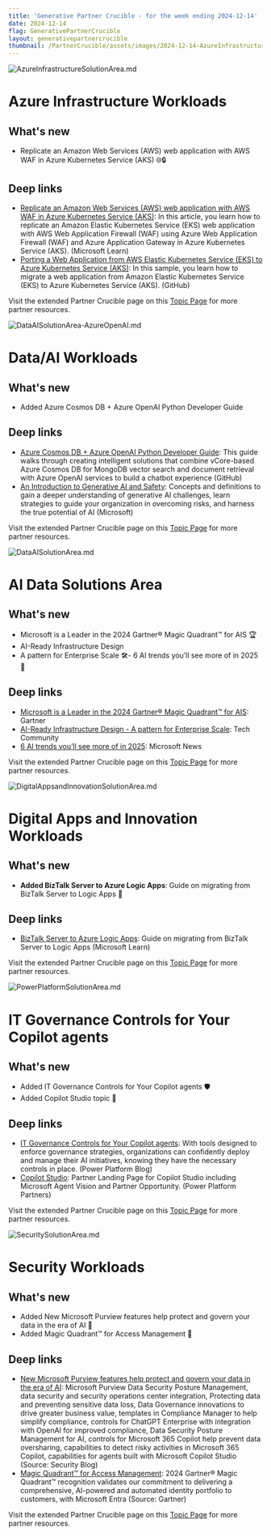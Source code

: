 ```yaml
---
title: 'Generative Partner Crucible - for the week ending 2024-12-14'
date: 2024-12-14
flag: GenerativePartnerCrucible
layout: generativepartnercrucible
thumbnail: /PartnerCrucible/assets/images/2024-12-14-AzureInfrastructureSolutionArea.md-image.png
---
```


![ AzureInfrastructureSolutionArea.md ]( /PartnerCrucible/assets/images/2024-12-14-AzureInfrastructureSolutionArea.md-image.png )

# Azure Infrastructure Workloads

## What's new

- Replicate an Amazon Web Services (AWS) web application with AWS WAF in Azure Kubernetes Service (AKS) 🌐🔒

## Deep links

- [Replicate an Amazon Web Services (AWS) web application with AWS WAF in Azure Kubernetes Service (AKS)](https://learn.microsoft.com/en-us/azure/aks/eks-web-overview): In this article, you learn how to replicate an Amazon Elastic Kubernetes Service (EKS) web application with AWS Web Application Firewall (WAF) using Azure Web Application Firewall (WAF) and Azure Application Gateway in Azure Kubernetes Service (AKS). (Microsoft Learn)
- [Porting a Web Application from AWS Elastic Kubernetes Service (EKS) to Azure Kubernetes Service (AKS)](https://github.com/Azure-Samples/aks-web-application-replicate-from-aws): In this sample, you learn how to migrate a web application from Amazon Elastic Kubernetes Service (EKS) to Azure Kubernetes Service (AKS). (GitHub)

Visit the extended Partner Crucible page on this [Topic Page](https://lagimik.github.io/PartnerCrucible/AzureInfrastructureSolutionArea) for more partner resources.

![ DataAISolutionArea-AzureOpenAI.md ]( /PartnerCrucible/assets/images/2024-12-14-DataAISolutionArea-AzureOpenAI.md-image.png )

# Data/AI Workloads

## What's new

- Added Azure Cosmos DB + Azure OpenAI Python Developer Guide

## Deep links

- [Azure Cosmos DB + Azure OpenAI Python Developer Guide](https://github.com/AzureCosmosDB/Azure-OpenAI-Python-Developer-Guide): This guide walks through creating intelligent solutions that combine vCore-based Azure Cosmos DB for MongoDB vector search and document retrieval with Azure OpenAI services to build a chatbot experience (GitHub)
- [An Introduction to Generative AI and Safety](https://clouddamcdnprodep.azureedge.net/gdc/gdcrITL6V/original): Concepts and definitions to gain a deeper understanding of generative AI challenges, learn strategies to guide your organization in overcoming risks, and harness the true potential of AI (Microsoft)

Visit the extended Partner Crucible page on this [Topic Page](https://lagimik.github.io/PartnerCrucible/DataAISolutionArea-AzureOpenAI) for more partner resources.

![ DataAISolutionArea.md ]( /PartnerCrucible/assets/images/2024-12-14-DataAISolutionArea.md-image.png )

# AI Data Solutions Area

## What's new

- Microsoft is a Leader in the 2024 Gartner® Magic Quadrant™ for AIS 🏆
- AI-Ready Infrastructure Design 
- A pattern for Enterprise Scale 🛠️- 6 AI trends you’ll see more of in 2025 🤖

## Deep links

- [Microsoft is a Leader in the 2024 Gartner® Magic Quadrant™ for AIS](https://www.linkedin.com/posts/eugenezozulya_integration-ais-microsoft-activity-7273034609846562816-0Bop/?utm_source=share&utm_medium=member_desktop): Gartner
- [AI-Ready Infrastructure Design - A pattern for Enterprise Scale](https://techcommunity.microsoft.com/blog/analyticsonazure/ai-ready-infrastructure-design---a-pattern-for-enterprise-scale/4236541): Tech Community
- [6 AI trends you’ll see more of in 2025](https://news.microsoft.com/source/features/company-news/6-ai-trends-youll-see-more-of-in-2025/): Microsoft News

Visit the extended Partner Crucible page on this [Topic Page](https://lagimik.github.io/PartnerCrucible/DataAISolutionArea) for more partner resources.

![ DigitalAppsandInnovationSolutionArea.md ]( /PartnerCrucible/assets/images/2024-12-14-DigitalAppsandInnovationSolutionArea.md-image.png )

# Digital Apps and Innovation Workloads

## What's new

- **Added BizTalk Server to Azure Logic Apps**: Guide on migrating from BizTalk Server to Logic Apps 🔄

## Deep links

- [BizTalk Server to Azure Logic Apps](https://learn.microsoft.com/en-us/azure/logic-apps/biztalk-server-migration-overview): Guide on migrating from BizTalk Server to Logic Apps (Microsoft Learn)

Visit the extended Partner Crucible page on this [Topic Page](https://lagimik.github.io/PartnerCrucible/DigitalAppsandInnovationSolutionArea) for more partner resources.

![ PowerPlatformSolutionArea.md ]( /PartnerCrucible/assets/images/2024-12-14-PowerPlatformSolutionArea.md-image.png )

# IT Governance Controls for Your Copilot agents

## What's new

- Added IT Governance Controls for Your Copilot agents 🛡️
- Added Copilot Studio topic 🎨

## Deep links

- [IT Governance Controls for Your Copilot agents](https://www.microsoft.com/en-us/power-platform/blog/power-apps/it-governance-controls-for-your-copilot-agents/): With tools designed to enforce governance strategies, organizations can confidently deploy and manage their AI initiatives, knowing they have the necessary controls in place. (Power Platform Blog)
- [Copilot Studio](https://powerplatformpartners.transform.microsoft.com/gtm/lowcode/copilot-studio): Partner Landing Page for Copilot Studio including Microsoft Agent Vision and Partner Opportunity. (Power Platform Partners)

Visit the extended Partner Crucible page on this [Topic Page](https://lagimik.github.io/PartnerCrucible/PowerPlatformSolutionArea) for more partner resources.

![ SecuritySolutionArea.md ]( /PartnerCrucible/assets/images/2024-12-14-SecuritySolutionArea.md-image.png )

# Security Workloads

## What's new

- Added New Microsoft Purview features help protect and govern your data in the era of AI 🚀
- Added Magic Quadrant™ for Access Management 🌟

## Deep links

- [New Microsoft Purview features help protect and govern your data in the era of AI](https://www.microsoft.com/en-us/security/blog/2024/12/10/new-microsoft-purview-features-help-protect-and-govern-your-data-in-the-era-of-ai/): Microsoft Purview Data Security Posture Management, data security and security operations center integration, Protecting data and preventing sensitive data loss, Data Governance innovations to drive greater business value, templates in Compliance Manager to help simplify compliance, controls for ChatGPT Enterprise with integration with OpenAI for improved compliance, Data Security Posture Management for AI, controls for Microsoft 365 Copilot help prevent data oversharing, capabilities to detect risky activities in Microsoft 365 Copilot, capabilities for agents built with Microsoft Copilot Studio (Source: Security Blog)
- [Magic Quadrant™ for Access Management](https://www.microsoft.com/en-us/security/blog/2024/12/05/8-years-as-a-leader-in-the-gartner-magic-quadrant-for-access-management/): 2024 Gartner® Magic Quadrant™ recognition validates our commitment to delivering a comprehensive, AI-powered and automated identity portfolio to customers, with Microsoft Entra (Source: Gartner)

Visit the extended Partner Crucible page on this [Topic Page](https://lagimik.github.io/PartnerCrucible/SecuritySolutionArea) for more partner resources.

